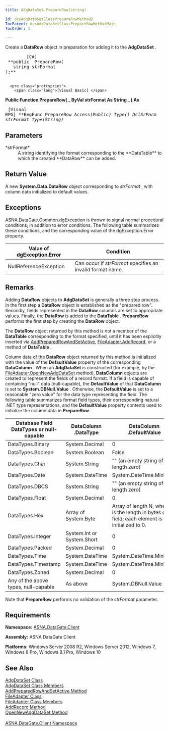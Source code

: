 ```yaml
---
title: AdgDataSet.PrepareRow(string)

Id: dcsAdgDataSetClassPrepareRowMethod2
TocParent: dcsAdgDataSetClassPrepareRowMethodMain
TocOrder: 1

---
```


Create a **DataRow** object in preparation for adding it to the **AdgDataSet** .
<pre class="prettyprint">
        <span class="lang">[C#]</span>
 **public  PrepareRow(
   string strFormat
);** 
      </pre>
      <pre class="prettyprint">
        <span class="lang">[Visual Basic] </span>
 **Public Function PrepareRow( _
   ByVal strFormat As String _
) As** 
      </pre>
      <pre class="prettyprint">
        <span class="lang">[Visual RPG]</span>
 **BegFunc PrepareRow Access(*Public) Type()
   DclSrParm strFormat Type(*String)** 
      </pre>

## Parameters

<dl>
        <dt>
          <span> *strFormat* 
          </span>
        </dt>
        <dd>
          <span/>A string identifying the format corresponding to the **DataTable**  to which the created **DataRow**  can be 
						added.
					</dd>
</dl>

## Return Value

A new **System.Data.DataRow** object corresponding to *strFormat* , with column data initialized to default values.
## Exceptions

ASNA.DataGate.Common.dgException is thrown to signal normal procedural conditions, in addition to error conditions. The following table summarizes these conditions, and the corresponding value of the dgException.Error property.
<br />



| Value of dgException.Error | Condition |
| ---- | ---- |
| NullReferenceException | Can occur if *strFormat* specifies an invalid format name. |



## Remarks

Adding **DataRow** objects to **AdgDataSet** is generally a three step process. In the first step a **DataRow** object is established as the "prepared row". Secondly, fields represented in the **DataRow** columns are set to appropriate values. Finally, the **DataRow** is added to the **DataTable** . **PrepareRow** performs the first step by creating the **DataRow** object.

The **DataRow** object returned by this method is not a member of the **DataTable** corresponding to the format specified, until it has been explicitly inserted via [ AddPreparedRowAndSetActive](adg-dataset-class-add-prepared-row-and-set-active-method.html), [ FileAdapter.AddRecord](file-adapter-class-add-record-method.html), or a method of **DataTable** .

Column data of the **DataRow** object returned by this method is initialized with the value of the **DefaultValue** property of the corresponding **DataColumn** . When an **AdgDataSet** is constructed (for example, by the [FileAdapter.OpenNewAdgDataSet](file-adapter-class-open-new-adg-dataset-method.html) method), **DataColumn** objects are created to represent the fields of a record format. If a field is capable of containing "null" data (null-capable), the **DefaultValue** of that **DataColumn** is set to **System.DBNull.Value** . Otherwise, the **DefaultValue** is set to a reasonable "zero value" for the data type representing the field. The following table summarizes format field types, their corresponding natural .NET type representations, and the **DefaultValue** property contents used to initialize the column data in **PrepareRow** .
<br />



| Database Field DataTypes or null-capable | DataColumn<br /> 											.DataType | DataColumn<br /> 											.DefaultValue |
| ---- | ---- | ---- |
| DataTypes.Binary | System.Decimal | 0 |
| DataTypes.Boolean | System.Boolean | False |
| DataTypes.Char | System.String | "" (an empty string of length zero) |
| DataTypes.Date | System.DateTime | System.DateTime.MinValue |
| DataTypes.DBCS | System.String | "" (an empty string of length zero) |
| DataTypes.Float | System.Decimal | 0 |
| DataTypes.Hex | Array of System.Byte | Array of length N, where N is the length in bytes of the field; each element is  											initialized to 0. |
| DataTypes.Integer | System.Int or System.Short | 0 |
| DataTypes.Packed | System.Decimal | 0 |
| DataTypes.Time | System.DateTime | System.DateTime.MinValue |
| DataTypes.Timestamp | System.DateTime | System.DateTime.MinValue |
| DataTypes.Zoned | System.Decimal | 0 |
| Any of the above types, null-capable | As above | System.DBNull.Value |



Note that **PrepareRow** performs no validation of the *strFormat* parameter.
## Requirements

**Namespace:** [ASNA.DataGate.Client](datagate-client-namespace.html) 

**Assembly:** ASNA DataGate Client

**Platforms:** Windows Server 2008 R2, Windows Server 2012, Windows 7, Windows 8 Pro, Windows 8.1 Pro, Windows 10
## See Also


[AdgDataSet Class](adg-dataset-class.html)
      <br />
[AdgDataSet Class Members](adg-dataset-members.html)
      <br />
      [AddPreparedRowAndSetActive 
					Method](adg-dataset-class-add-prepared-row-and-set-active-method.html)
      <br />
[FileAdapter Class](file-adapter-class.html)
      <br />
[FileAdapter Class Members](file-adapter-members.html)
      <br />
[AddRecord Method](file-adapter-class-add-record-method.html)
      <br />
[OpenNewAdgDataSet Method](file-adapter-class-open-new-adg-dataset-method.html)
      <br />
      <br />
[ASNA.DataGate.Client Namespace](datagate-client-namespace.html)

